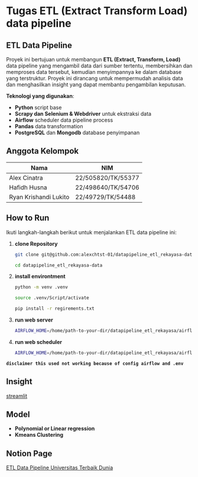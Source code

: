 # Tugas ETL (Extract Transform Load) data pipeline

## ETL Data Pipeline
Proyek ini bertujuan untuk membangun **ETL (Extract, Transform, Load)** data pipeline yang mengambil data dari sumber tertentu, membersihkan dan memproses data tersebut, kemudian menyimpannya ke dalam database yang terstruktur. Proyek ini dirancang untuk mempermudah analisis data dan menghasilkan insight yang dapat membantu pengambilan keputusan.

**Teknologi yang digunakan**:
- **Python** script base
- **Scrapy dan Selenium & Webdriver** untuk ekstraksi data
- **Airflow** scheduler data pipeline process
- **Pandas** data transformation
- **PostgreSQL** dan **Mongodb** database penyimpanan

## Anggota Kelompok

| **Nama**           | **NIM**        | 
|---------------------|-------------------|
| Alex Cinatra | 22/505820/TK/55377 | 
| Hafidh Husna | 22/498640/TK/54706 | 
| Ryan Krishandi Lukito | 22/49729/TK/54488 | 


## How to Run
Ikuti langkah-langkah berikut untuk menjalankan ETL data pipeline ini:

1. **clone Repository**
   ```bash
   git clone git@github.com:alexchtst-01/datapipeline_etl_rekayasa-data.git

   cd datapipeline_etl_rekayasa-data

2. **install environtment**
    ```bash
    python -m venv .venv
    
    source .venv/Script/activate
    
    pip install -r regirements.txt

3. **run web server**
    ```bash
    AIRFLOW_HOME=/home/path-to-your-dir/datapipeline_etl_rekayasa/airflow airflow webserver


4. **run web scheduler**
    ```bash
    AIRFLOW_HOME=/home/path-to-your-dir/datapipeline_etl_rekayasa/airflow airflow scheduler

**`disclaimer this used not working because of config airflow and .env`**

## Insight
[streamlit](https://scratch-monitor-859.notion.site/ETL-Data-Pipeline-Universitas-Terbaik-di-Dunia-1437796d5dfb80f69aeedc5cb55ede19)

## Model
- **Polynomial or Linear regression**
- **Kmeans Clustering**

## Notion Page
[ETL Data Pipeline Universitas Terbaik Dunia](https://scratch-monitor-859.notion.site/ETL-Data-Pipeline-Universitas-Terbaik-di-Dunia-1437796d5dfb80f69aeedc5cb55ede19)


